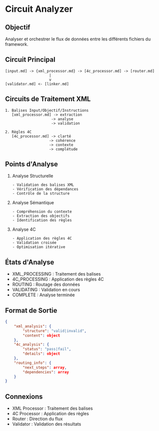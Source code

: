 # Circuit Analyzer

## Objectif
Analyser et orchestrer le flux de données entre les différents fichiers du framework.

## Circuit Principal
```circuit
[input.md] -> {xml_processor.md} -> [4c_processor.md] -> [router.md]
                    |
                    v
[validator.md] <- [linker.md]
```

## Circuits de Traitement XML
```xml-flow
1. Balises Input/Objectif/Instructions
   [xml_processor.md] -> extraction
                     -> analyse
                     -> validation

2. Règles 4C
   [4c_processor.md] -> clarté
                    -> cohérence
                    -> contexte
                    -> complétude
```

## Points d'Analyse
1. Analyse Structurelle
   ```analysis
   - Validation des balises XML
   - Vérification des dépendances
   - Contrôle de la structure
   ```

2. Analyse Sémantique
   ```analysis
   - Compréhension du contexte
   - Extraction des objectifs
   - Identification des règles
   ```

3. Analyse 4C
   ```analysis
   - Application des règles 4C
   - Validation croisée
   - Optimisation itérative
   ```

## États d'Analyse
- XML_PROCESSING : Traitement des balises
- 4C_PROCESSING : Application des règles 4C
- ROUTING : Routage des données
- VALIDATING : Validation en cours
- COMPLETE : Analyse terminée

## Format de Sortie
```json
{
    "xml_analysis": {
        "structure": "valid|invalid",
        "content": object
    },
    "4c_analysis": {
        "status": "pass|fail",
        "details": object
    },
    "routing_info": {
        "next_steps": array,
        "dependencies": array
    }
}
```

## Connexions
- XML Processor : Traitement des balises
- 4C Processor : Application des règles
- Router : Direction du flux
- Validator : Validation des résultats
